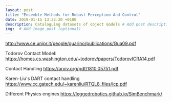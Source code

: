 ```yaml
---
layout: post
title: "Ensemble Methods for Robust Perception And Control"
date: 2019-01-15 13:32:20 +0100
description: Cataloguing datasets of object models # Add post description (optional)
img:  # Add image post (optional)
---
```


http://www.ce.unipr.it/people/guarino/publications/Gua09.pdf

Todorov Contact Model: https://homes.cs.washington.edu/~todorov/papers/TodorovICRA14.pdf

Contact Handling https://arxiv.org/pdf/1810.05751.pdf

Karen-Liu's DART contact handling https://www.cc.gatech.edu/~karenliu/RTQL8_files/lcp.pdf

Different Physics engines https://leggedrobotics.github.io/SimBenchmark/
